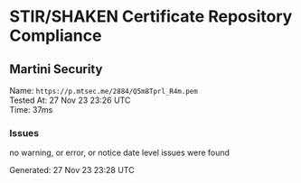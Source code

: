 # STIR/SHAKEN Certificate Repository Compliance

## Martini Security

Name: `https://p.mtsec.me/2884/Q5m8Tprl_R4m.pem`\
Tested At: 27 Nov 23 23:26 UTC\
Time: 37ms

### Issues

no warning, or error, or notice date level issues were found

Generated: 27 Nov 23 23:28 UTC